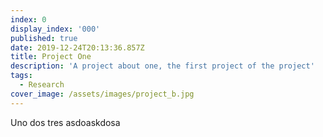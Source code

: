 ```yaml
---
index: 0
display_index: '000'
published: true
date: 2019-12-24T20:13:36.857Z
title: Project One
description: 'A project about one, the first project of the project'
tags:
  - Research
cover_image: /assets/images/project_b.jpg
---
```

Uno dos tres asdoaskdosa
